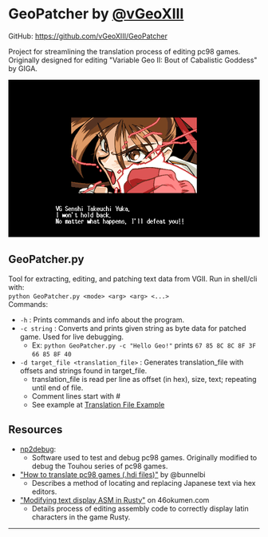 # GeoPatcher by [@vGeoXIII](https://github.com/vGeoXIII)
GitHub: https://github.com/vGeoXIII/GeoPatcher  

Project for streamlining the translation process of editing pc98 games.  
Originally designed for editing "Variable Geo II: Bout of Cabalistic Goddess" by GIGA.

![Example Translation](https://github.com/vGeoXIII/GeoPatcher/blob/main/images/yuka_prefight.BMP)

## GeoPatcher.py
Tool for extracting, editing, and patching text data from VGII. Run in shell/cli with:  
`python GeoPatcher.py <mode> <arg> <arg> <...>`  
Commands:  
- `-h` : Prints commands and info about the program.
- `-c string` : Converts and prints given string as byte data for patched game. Used for live debugging.
   - Ex: `python GeoPatcher.py -c "Hello Geo!"` prints `67 85 8C 8C 8F 3F 66 85 8F 40`
- `-d target_file <translation_file>` : Generates translation_file with offsets and strings found in target_file.
   - translation_file is read per line as offset (in hex), size, text; repeating until end of file.
   - Comment lines start with \#
   - See example at [Translation File Example](https://github.com/vGeoXIII/GeoPatcher/blob/main/vg2.geolcl)


## Resources
- [np2debug](https://github.com/nmlgc/np2debug):
    - Software used to test and debug pc98 games. Originally modified to debug the Touhou series of pc98 games.
- ["How to translate pc98 games (.hdi files)"](https://youtu.be/rWMU0fcJZHE?si=hgzjCP3YQxxYR6ku) by @bunnelbi
    - Describes a method of locating and replacing Japanese text via hex editors.
- ["Modifying text display ASM in Rusty"](https://46okumen.com/2019/03/05/modifying-text-display-asm-in-rusty-folkulore-part-4/) on 46okumen.com
    - Details process of editing assembly code to correctly display latin characters in the game Rusty.

---



